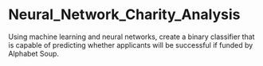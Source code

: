 # Neural_Network_Charity_Analysis
Using machine learning and neural networks, create a binary classifier that is capable of predicting whether applicants will be successful if funded by Alphabet Soup.
